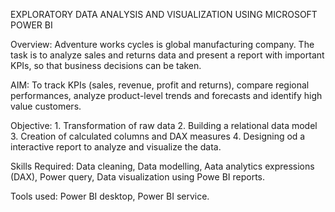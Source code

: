 EXPLORATORY DATA ANALYSIS AND VISUALIZATION USING MICROSOFT POWER BI

Overview: Adventure works cycles is global manufacturing company. The task is to analyze sales and returns data and present a report with important KPIs, so that business decisions can be taken.

AIM: To track KPIs (sales, revenue, profit and returns), compare regional performances, analyze product-level trends and forecasts and identify high value customers.

Objective: 1. Transformation of raw data
2. Building a relational data model
3. Creation of calculated columns and DAX measures
4. Designing od a interactive report to analyze and visualize the data.

Skills Required: Data cleaning, Data modelling, Aata analytics expressions (DAX), Power query, Data visualization using Powe BI reports.

Tools used: Power BI desktop, Power BI service.



